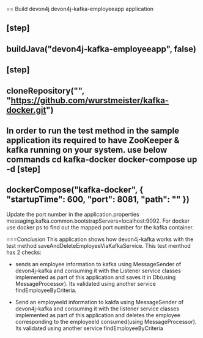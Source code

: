 == Build devon4j devon4j-kafka-employeeapp application

[step]
--
buildJava("devon4j-kafka-employeeapp", false)
--

[step]
--
cloneRepository("", "https://github.com/wurstmeister/kafka-docker.git")
--
In order to run the test method in the sample application its required to have ZooKeeper & kafka running on your system. use below commands
cd kafka-docker
docker-compose up -d
[step]
--
dockerCompose("kafka-docker", { "startupTime": 600, "port": 8081, "path": "" })
--
Update the port number in the application.properties messaging.kafka.common.bootstrapServers=localhost:9092. For docker use docker ps to find out the mapped port number for the kafka container.

===Conclusion
 This application shows how devon4j-kafka works with the test method saveAndDeleteEmployeeViaKafkaService. This test menthod has 2 checks:

  
* sends an employee information to kafka using MessageSender of devon4j-kafka and consuming it with the Listener service classes implemented as part of this application and saves it in Db(using MessageProcessor). Its validated using another service findEmployeeByCriteria.

  
* Send an employeeId information to kakfa using MessageSender of devon4j-kafka and consuming it with the listener service classes implemented as part of this application and deletes the employee corresponding to the employeeId consumed(using MessageProcessor). Its validated using another service findEmployeeByCriteria
